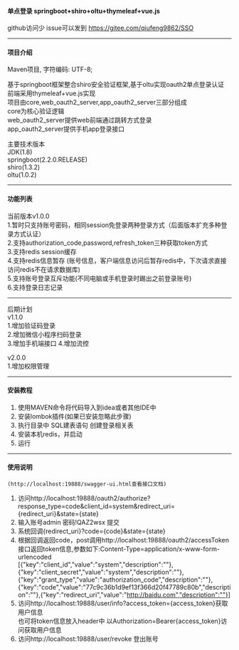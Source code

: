 #### 单点登录 springboot+shiro+oltu+thymeleaf+vue.js  
github访问少  issue可以发到 https://gitee.com/qiufeng9862/SSO 

****
#### 项目介绍
Maven项目, 字符编码: UTF-8;  

基于springboot框架整合shiro安全验证框架,基于oltu实现oauth2单点登录认证  
前端采用thymeleaf+vue.js实现  
项目由core,web_oauth2_server,app_oauth2_server三部分组成  
core为核心验证逻辑  
web_oauth2_server提供web前端通过跳转方式登录  
app_oauth2_server提供手机app登录接口  

主要技术版本  
JDK(1.8)  
springboot(2.2.0.RELEASE)  
shiro(1.3.2)  
oltu(1.0.2)  
****
#### 功能列表
当前版本v1.0.0  
1.暂时只支持账号密码，相同session免登录两种登录方式（后面版本扩充多种登录方式认证）  
2.支持authorization_code,password,refresh_token三种获取token方式  
3.支持redis session缓存  
4.支持redis信息暂存 (账号信息，客户端信息访问后暂存redis中，下次请求直接访问redis不在请求数据库)  
5.支持账号登录互斥功能(不同电脑或手机登录时踢出之前登录账号)  
6.支持登录日志记录 
****
后期计划  
v1.1.0  
1.增加验证码登录  
2.增加微信小程序扫码登录  
3.增加手机端接口 
4.增加流控  

v2.0.0  
1.增加权限管理  

****
#### 安装教程
1.  使用MAVEN命令将代码导入到idea或者其他IDE中
2.  安装lombok插件(如果已安装忽略此步骤)
3.  执行目录中 SQL建表语句 创建登录相关表
4.  安装本机redis，并启动
3.  运行
****
#### 使用说明 
    (http://localhost:19888/swagger-ui.html查看接口文档)  
1.  访问http://localhost:19888/oauth2/authorize?response_type=code&client_id=system&redirect_uri={redirect_uri}&state={state}  
2.  输入账号admin 密码!QAZ2wsx 提交  
3.  系统回调{redirect_uri}?code={code}&state={state}  
4.  根据回调返回code，post调用http://localhost:19888/oauth2/accessToken接口返回token信息,参数如下:Content-Type=application/x-www-form-urlencoded  
    [{"key":"client_id","value":"system","description":""},{"key":"client_secret","value":"system","description":""},{"key":"grant_type","value":"authorization_code","description":""},{"key":"code","value":"77c9c36b1d9ef13f366d20f47789c80b","description":""},{"key":"redirect_uri","value":"http://baidu.com","description":""}]  
5.	访问http://localhost:19888/user/info?access_token={access_token}获取用户信息  
    也可将token信息放入header中  以Authorization=Bearer{access_token}访问获取用户信息
6.  访问http://localhost:19888/user/revoke 登出账号

